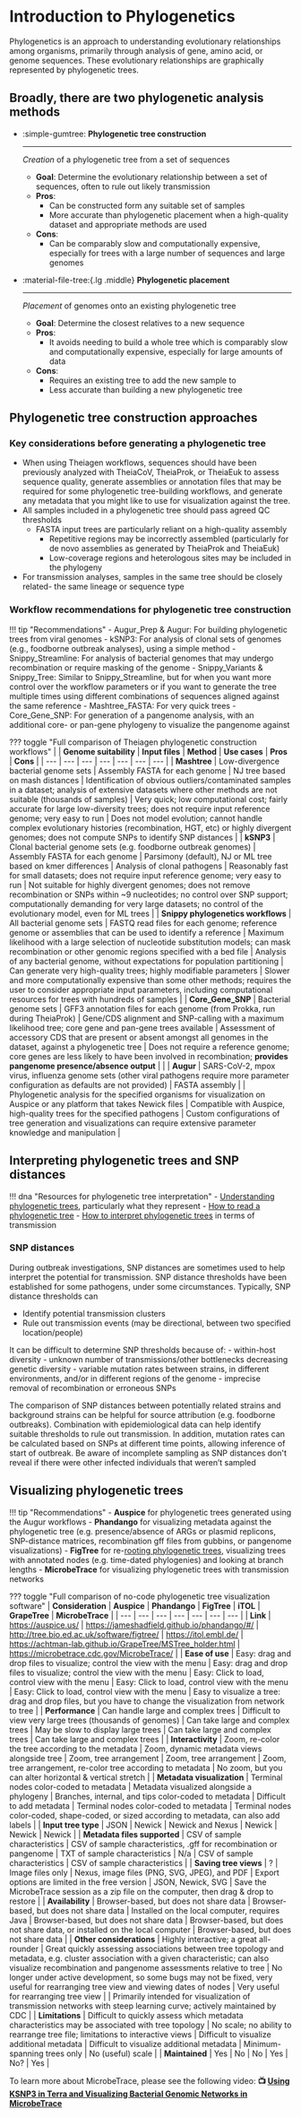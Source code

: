 # Introduction to Phylogenetics

Phylogenetics is an approach to understanding evolutionary relationships among organisms, primarily through analysis of gene, amino acid, or genome sequences. These evolutionary relationships are graphically represented by phylogenetic trees.

## Broadly, there are two phylogenetic analysis methods

<div class="grid cards" markdown>

-   :simple-gumtree: **Phylogenetic tree construction**

    ---

    _Creation_ of a phylogenetic tree from a set of sequences

    - **Goal**: Determine the evolutionary relationship between a set of sequences, often to rule out likely transmission
    - **Pros**:
        - Can be constructed form any suitable set of samples
        - More accurate than phylogenetic placement when a high-quality dataset and appropriate methods are used
    - **Cons**:
        - Can be comparably slow and computationally expensive, especially for trees with a large number of sequences and large genomes

-   :material-file-tree:{.lg .middle} **Phylogenetic placement**

    ---

    _Placement_ of genomes onto an existing phylogenetic tree

    - **Goal**: Determine the closest relatives to a new sequence
    - **Pros**:
        - It avoids needing to build a whole tree which is comparably slow and computationally expensive, especially for large amounts of data
    - **Cons**:
        - Requires an existing tree to add the new sample to
        - Less accurate than building a new phylogenetic tree

</div>

## Phylogenetic tree construction approaches

### Key considerations before generating a phylogenetic tree

- When using Theiagen workflows, sequences should have been previously analyzed with TheiaCoV, TheiaProk, or TheiaEuk to assess sequence quality, generate assemblies or annotation files that may be required for some phylogenetic tree-building workflows, and generate any metadata that you might like to use for visualization against the tree.
- All samples included in a phylogenetic tree should pass agreed QC thresholds
    - FASTA input trees are particularly reliant on a high-quality assembly
        - Repetitive regions may be incorrectly assembled (particularly for de novo assemblies as generated by TheiaProk and TheiaEuk)
        - Low-coverage regions and heterologous sites may be included in the phylogeny
- For transmission analyses, samples in the same tree should be closely related- the same lineage or sequence type

### Workflow recommendations for phylogenetic tree construction

!!! tip "Recommendations"
    - Augur_Prep & Augur: For building phylogenetic trees from viral genomes
    - kSNP3: For analysis of clonal sets of genomes (e.g., foodborne outbreak analyses), using a simple method
    - Snippy_Streamline: For analysis of bacterial genomes that may undergo recombination or require masking of the genome
    - Snippy_Variants & Snippy_Tree: Similar to Snippy_Streamline, but for when you want more control over the workflow parameters or if you want to generate the tree multiple times using different combinations of sequences aligned against the same reference
    - Mashtree_FASTA: For very quick trees
    - Core_Gene_SNP: For generation of a pangenome analysis, with an additional core- or pan-gene phylogeny to visualize the pangenome against
  
??? toggle "Full comparison of Theiagen phylogenetic construction workflows"
    |  | **Genome suitability** | **Input files** | **Method** | **Use cases** | **Pros** | **Cons** |
    | --- | --- | --- | --- | --- | --- | --- |
    | **Mashtree** | Low-divergence bacterial genome sets | Assembly FASTA for each genome  | NJ tree based on mash distances | Identification of obvious outliers/contaminated samples in a dataset; analysis of extensive datasets where other methods are not suitable (thousands of samples) | Very quick; low computational cost; fairly accurate for large low-diversity trees; does not require input reference genome; very easy to run | Does not model evolution; cannot handle complex evolutionary histories (recombination, HGT, etc) or highly divergent genomes; does not compute SNPs to identify SNP distances |
    | **kSNP3** | Clonal bacterial genome sets (e.g. foodborne outbreak genomes) | Assembly FASTA for each genome | Parsimony (default), NJ or ML tree based on kmer differences | Analysis of clonal pathogens  | Reasonably fast for small datasets; does not require input reference genome; very easy to run | Not suitable for highly divergent genomes; does not remove recombination or SNPs within ~9 nucleotides; no control over SNP support; computationally demanding for very large datasets; no control of the evolutionary model, even for ML trees |
    | **Snippy phylogenetics workflows** | All bacterial genome sets | FASTQ read files for each genome; reference genome or assemblies that can be used to identify a reference | Maximum likelihood with a large selection of nucleotide substitution models; can mask recombination or other genomic regions specified with a bed file | Analysis of any bacterial genome, without expectations for population partitioning | Can generate very high-quality trees; highly modifiable parameters | Slower and more computationally expensive than some other methods; requires the user to consider appropriate input parameters, including computational resources for trees with hundreds of samples |
    | **Core_Gene_SNP** | Bacterial genome sets | GFF3 annotation files for each genome (from Prokka, run during TheiaProk) | Gene/CDS alignment and SNP-calling with a maximum likelihood tree; core gene and pan-gene trees available | Assessment of accessory CDS that are present or absent amongst all genomes in the dataset, against a phylogenetic tree | Does not require a reference genome; core genes are less likely to have been involved in recombination; **provides pangenome presence/absence output** |  |
    | **Augur** | SARS-CoV-2, mpox virus, influenza genome sets (other viral pathogens require more parameter configuration as defaults are not provided) | FASTA assembly  |  | Phylogenetic analysis for the specified organisms for visualization on Auspice or any platform that takes Newick files | Compatible with Auspice, high-quality trees for the specified pathogens | Custom configurations of tree generation and visualizations can require extensive parameter knowledge and manipulation |

## Interpreting phylogenetic trees and SNP distances

!!! dna "Resources for phylogenetic tree interpretation"
    - [Understanding phylogenetic trees](https://evolution.berkeley.edu/evolution-101/the-history-of-life-looking-at-the-patterns/understanding-phylogenies/), particularly what they represent
    - [How to read a phylogenetic tree](https://artic.network/how-to-read-a-tree.html)
    - [How to interpret phylogenetic trees](https://docs.nextstrain.org/en/latest/learn/interpret/how-to-read-a-tree.html) in terms of transmission

### SNP distances

During outbreak investigations, SNP distances are sometimes used to help interpret the potential for transmission. SNP distance thresholds have been established for some pathogens, under some circumstances. Typically, SNP distance thresholds can

- Identify potential transmission clusters
- Rule out transmission events (may be directional, between two specified location/people)

It can be difficult to determine SNP thresholds because of:
    - within-host diversity
    - unknown number of transmissions/other bottlenecks decreasing genetic diversity
    - variable mutation rates between strains, in different environments, and/or in different regions of the genome
    - imprecise removal of recombination or erroneous SNPs

The comparison of SNP distances between potentially related strains and background strains can be helpful for source attribution (e.g. foodborne outbreaks). Combination with epidemiological data can help identify suitable thresholds to rule out transmission. In addition, mutation rates can be calculated based on SNPs at different time points, allowing inference of start of outbreak. Be aware of incomplete sampling as SNP distances don't reveal if there were other infected individuals that weren’t sampled

## Visualizing phylogenetic trees

!!! tip "Recommendations"
    - **Auspice** for phylogenetic trees generated using the Augur workflows
    - **Phandango** for visualizing metadata against the phylogenetic tree (e.g. presence/absence of ARGs or plasmid replicons, SNP-distance matrices, recombination gff files from gubbins, or pangenome visualizations)
    - **FigTree** for re-[rooting phylogenetic trees](http://cabbagesofdoom.blogspot.com/2012/06/how-to-root-phylogenetic-tree.html), visualizing trees with annotated nodes (e.g. time-dated phylogenies) and looking at branch lengths
    - **MicrobeTrace** for visualizing phylogenetic trees with transmission networks

??? toggle "Full comparison of no-code phylogenetic tree visualization software"
    | **Consideration** | **Auspice** | **Phandango** | **FigTree** | **iTOL** | **GrapeTree** | **MicrobeTrace** |
    | --- | --- | --- | --- | --- | --- | --- |
    | **Link** | <https://auspice.us/> | <https://jameshadfield.github.io/phandango/#/> | <http://tree.bio.ed.ac.uk/software/figtree/> | <https://itol.embl.de/> | <https://achtman-lab.github.io/GrapeTree/MSTree_holder.html> | <https://microbetrace.cdc.gov/MicrobeTrace/> |
    | **Ease of use** | Easy: drag and drop files to visualize; control the view with the menu | Easy: drag and drop files to visualize; control the view with the menu | Easy: Click to load, control view with the menu | Easy: Click to load, control view with the menu | Easy: Click to load, control view with the menu | Easy to visualize a tree: drag and drop files, but you have to change the visualization from network  to tree |
    | **Performance** | Can handle large and complex trees | Difficult to view very large trees (thousands of genomes) | Can take large and complex trees | May be slow to display large trees | Can take large and complex trees | Can take large and complex trees |
    | **Interactivity** | Zoom, re-color the tree according to the metadata | Zoom, dynamic metadata views alongside tree | Zoom, tree arrangement | Zoom, tree arrangement | Zoom, tree arrangement, re-color tree according to metadata | No zoom, but you can alter horizontal & vertical stretch |
    | **Metadata visualization** | Terminal nodes color-coded to metadata | Metadata visualized alongside a phylogeny | Branches, internal, and tips color-coded to metadata | Difficult to add metadata | Terminal nodes color-coded to metadata | Terminal nodes color-coded,  shape-coded, or sized according to metadata, can also add labels |
    | **Input tree type** | JSON | Newick | Newick and Nexus | Newick | Newick | Newick |
    | **Metadata files supported** | CSV of sample characteristics | CSV of sample characteristics, .gff for recombination or pangenome  | TXT of sample characteristics | N/a | CSV of sample characteristics | CSV of sample characteristics |
    | **Saving tree views** | ? | Image files only | Nexus, image files (PNG, SVG, JPEG), and PDF | Export options are limited in the free version | JSON, Newick, SVG | Save the MicrobeTrace session as a zip file on the computer, then drag & drop to restore |
    | **Availability** | Browser-based, but does not share data | Browser-based, but does not share data | Installed on the local computer, requires Java | Browser-based, but does not share data | Browser-based, but does not share data, or installed on the local computer | Browser-based, but does not share data |
    | **Other considerations**  | Highly interactive; a great all-rounder | Great quickly assessing associations between tree topology and metadata, e.g. cluster association with a given characteristic; can also visualize recombination and pangenome assessments relative to tree | No longer under active development, so some bugs may not be fixed, very useful for rearranging tree view and viewing dates of nodes | Very useful for rearranging tree view |  | Primarily intended for visualization of transmission networks with steep learning curve; actively maintained by CDC |
    | **Limitations** | Difficult to quickly assess which metadata characteristics may be associated with tree topology | No scale; no ability to rearrange tree file; limitations to interactive views | Difficult to visualize additional metadata | Difficult to visualize additional metadata | Minimum-spanning trees only | No (useful) scale |
    | **Maintained** | Yes | No | No | Yes | No? | Yes |

To learn more about MicrobeTrace, please see the following video: **📺 [Using KSNP3 in Terra and Visualizing Bacterial Genomic Networks in MicrobeTrace](https://www.youtube.com/watch?v=iRpNDun46R8)**
